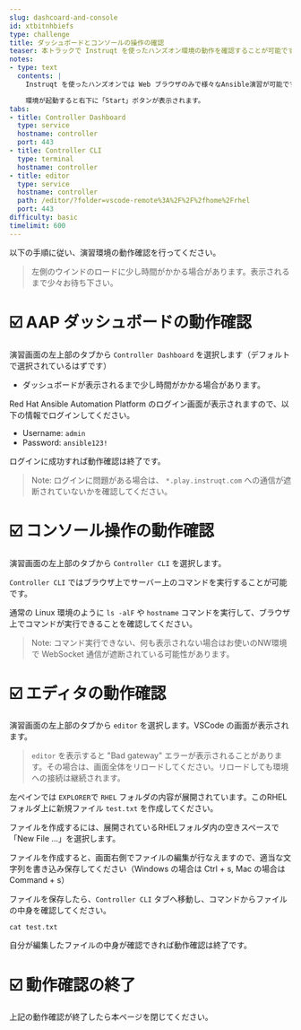 ```yaml
---
slug: dashcoard-and-console
id: xtbitnhbiefs
type: challenge
title: ダッシュボードとコンソールの操作の確認
teaser: 本トラックで Instruqt を使ったハンズオン環境の動作を確認することが可能です。
notes:
- type: text
  contents: |
    Instruqt を使ったハンズオンでは Web ブラウザのみで様々なAnsible演習が可能です。

    環境が起動すると右下に「Start」ボタンが表示されます。
tabs:
- title: Controller Dashboard
  type: service
  hostname: controller
  port: 443
- title: Controller CLI
  type: terminal
  hostname: controller
- title: editor
  type: service
  hostname: controller
  path: /editor/?folder=vscode-remote%3A%2F%2F%2fhome%2Frhel
  port: 443
difficulty: basic
timelimit: 600
---
```

以下の手順に従い、演習環境の動作確認を行ってください。

> 左側のウインドのロードに少し時間がかかる場合があります。表示されるまで少々お待ち下さい。

☑️ AAP ダッシュボードの動作確認
===
演習画面の左上部のタブから `Controller Dashboard` を選択します（デフォルトで選択されているはずです）

* ダッシュボードが表示されるまで少し時間がかかる場合があります。

Red Hat Ansible Automation Platform のログイン画面が表示されますので、以下の情報でログインしてください。

* Username: `admin`
* Password: `ansible123!`

ログインに成功すれば動作確認は終了です。

> Note: ログインに問題がある場合は、 `*.play.instruqt.com` への通信が遮断されていないかを確認してください。

☑️ コンソール操作の動作確認
===
演習画面の左上部のタブから `Controller CLI` を選択します。

`Controller CLI` ではブラウザ上でサーバー上のコマンドを実行することが可能です。

通常の Linux 環境のように `ls -alF` や `hostname` コマンドを実行して、ブラウザ上でコマンドが実行できることを確認してください。

> Note: コマンド実行できない、何も表示されない場合はお使いのNW環境で WebSocket 通信が遮断されている可能性があります。

☑️ エディタの動作確認
===
演習画面の左上部のタブから `editor` を選択します。VSCode の画面が表示されます。

> `editor` を表示すると "Bad gateway" エラーが表示されることがあります。その場合は、画面全体をリロードしてください。リロードしても環境への接続は継続されます。

左ペインでは `EXPLORER`で `RHEL` フォルダの内容が展開されています。このRHELフォルダ上に新規ファイル `test.txt` を作成してください。

ファイルを作成するには、展開されているRHELフォルダ内の空きスペースで「New File ...」を選択します。

ファイルを作成すると、画面右側でファイルの編集が行なえますので、適当な文字列を書き込み保存してください（Windows の場合は Ctrl + s, Mac の場合は Command + s）

ファイルを保存したら、`Controller CLI` タブへ移動し、コマンドからファイルの中身を確認してください。

```
cat test.txt
```

自分が編集したファイルの中身が確認できれば動作確認は終了です。


☑️ 動作確認の終了
===
上記の動作確認が終了したら本ページを閉じてください。
